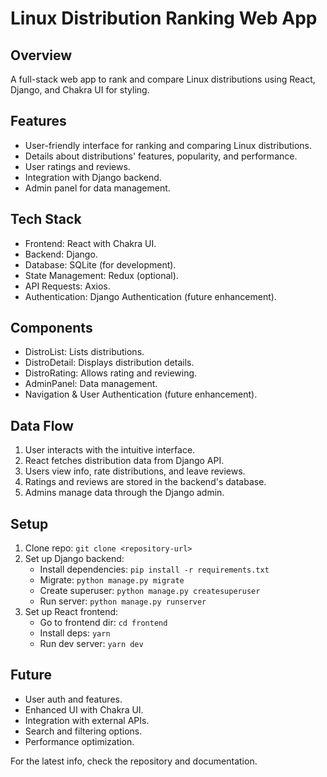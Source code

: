 # Linux Distribution Ranking Web App

## Overview

A full-stack web app to rank and compare Linux distributions using React, Django, and Chakra UI for styling.

## Features

- User-friendly interface for ranking and comparing Linux distributions.
- Details about distributions' features, popularity, and performance.
- User ratings and reviews.
- Integration with Django backend.
- Admin panel for data management.

## Tech Stack

- Frontend: React with Chakra UI.
- Backend: Django.
- Database: SQLite (for development).
- State Management: Redux (optional).
- API Requests: Axios.
- Authentication: Django Authentication (future enhancement).

## Components

- DistroList: Lists distributions.
- DistroDetail: Displays distribution details.
- DistroRating: Allows rating and reviewing.
- AdminPanel: Data management.
- Navigation & User Authentication (future enhancement).

## Data Flow

1. User interacts with the intuitive interface.
2. React fetches distribution data from Django API.
3. Users view info, rate distributions, and leave reviews.
4. Ratings and reviews are stored in the backend's database.
5. Admins manage data through the Django admin.

## Setup

1. Clone repo: `git clone <repository-url>`
2. Set up Django backend:
   - Install dependencies: `pip install -r requirements.txt`
   - Migrate: `python manage.py migrate`
   - Create superuser: `python manage.py createsuperuser`
   - Run server: `python manage.py runserver`
3. Set up React frontend:
   - Go to frontend dir: `cd frontend`
   - Install deps: `yarn`
   - Run dev server: `yarn dev`

## Future

- User auth and features.
- Enhanced UI with Chakra UI.
- Integration with external APIs.
- Search and filtering options.
- Performance optimization.

For the latest info, check the repository and documentation.

